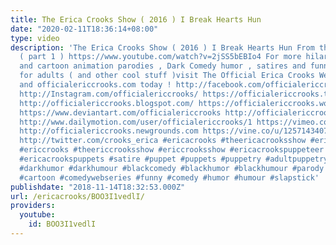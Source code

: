 ```yaml
---
title: The Erica Crooks Show ( 2016 ) I Break Hearts Hun
date: "2020-02-11T18:36:14+08:00"
type: video
description: 'The Erica Crooks Show ( 2016 ) I Break Hearts Hun From the 2016 season
  ( part 1 ) https://www.youtube.com/watch?v=2jSS5bEBIo4 For more hilarious puppet
  and cartoon animation parodies , Dark Comedy humor , satires and funny stupid videos
  for adults ( and other cool stuff )visit The Official Erica Crooks Websites : ericacrooks.com
  and officialericcrooks.com today ! http://facebook.com/officialericcrooks http://youtube.com/user/officialericcrooks
  http://Instagram.com/officialericcrooks/ https://officialericcrooks.tumblr.com/
  http://officialericcrooks.blogspot.com/ https://officialericcrooks.wordpress.com
  https://www.deviantart.com/officialericcrooks http://officialericcrooks.newgrounds.com/follow
  http://www.dailymotion.com/user/officialericcrooks/1 https://vimeo.com/officialericcrooks
  http://officialericcrooks.newgrounds.com https://vine.co/u/1257143407999610880 https://www.pinterest.com/officialec1/
  http://twitter.com/crooks_erica #ericacrooks #theericacrooksshow #ericacrooksshow
  #ericcrooks #theericcrooksshow #ericcrooksshow #ericacrookspuppeteer #ericacrookspuppet
  #ericacrookspuppets #satire #puppet #puppets #puppetry #adultpuppetry #darkcomedy
  #darkhumor #darkhumour #blackcomedy #blackhumor #blackhumour #parody #parodies #cartoons
  #cartoon #comedywebseries #funny #comedy #humor #humour #slapstick'
publishdate: "2018-11-14T18:32:53.000Z"
url: /ericacrooks/BOO3I1vedlI/
providers:
  youtube:
    id: BOO3I1vedlI
---
```

